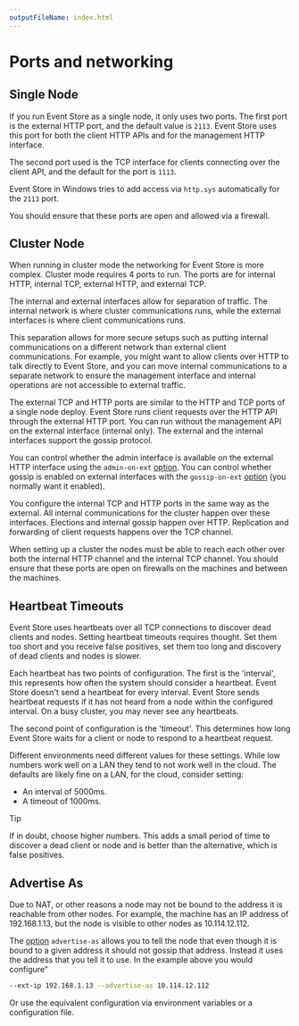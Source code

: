 ```yaml
---
outputFileName: index.html
---
```


# Ports and networking

## Single Node

If you run Event Store as a single node, it only uses two ports. The first port is the external HTTP port, and the default value is `2113`. Event Store uses this port for both the client HTTP APIs and for the management HTTP interface.

The second port used is the TCP interface for clients connecting over the client API, and the default for the port is `1113`.

Event Store in Windows tries to add access via `http.sys` automatically for the `2113` port.

You should ensure that these ports are open and allowed via a firewall.

## Cluster Node

When running in cluster mode the networking for Event Store is more complex. Cluster mode requires 4 ports to run. The ports are for internal HTTP, internal TCP, external HTTP, and external TCP.

<!-- TODO: And they are? -->

The internal and external interfaces allow for separation of traffic. The internal network is where cluster communications runs, while the external interfaces is where client communications runs.

This separation allows for more secure setups such as putting internal communications on a different network than external client communications. For example, you might want to allow clients over HTTP to talk directly to Event Store, and you can move internal communications to a separate network to ensure the management interface and internal operations are not accessible to external traffic.

The external TCP and HTTP ports are similar to the HTTP and TCP ports of a single node deploy. Event Store runs client requests over the HTTP API through the external HTTP port. You can run without the management API on the external interface (internal only). The external and the internal interfaces support the gossip protocol.

You can control whether the admin interface is available on the external HTTP interface using the `admin-on-ext` [option](~/server/command-line-arguments.md). You can control whether gossip is enabled on external interfaces with the `gossip-on-ext` [option](~/server/command-line-arguments.md) (you normally want it enabled).

You configure the internal TCP and HTTP ports in the same way as the external. All internal communications for the cluster happen over these interfaces. Elections and internal gossip happen over HTTP. Replication and forwarding of client requests happens over the TCP channel.

When setting up a cluster the nodes must be able to reach each other over both the internal HTTP channel and the internal TCP channel. You should ensure that these ports are open on firewalls on the machines and between the machines.

## Heartbeat Timeouts

Event Store uses heartbeats over all TCP connections to discover dead clients and nodes. Setting heartbeat timeouts requires thought. Set them too short and you receive false positives, set them too long and discovery of dead clients and nodes is slower.

Each heartbeat has two points of configuration. The first is the 'interval', this represents how often the system should consider a heartbeat. Event Store doesn't send a heartbeat for every interval. Event Store sends heartbeat requests if it has not heard from a node within the configured interval. On a busy cluster, you may never see any heartbeats.

The second point of configuration is the 'timeout'. This determines how long Event Store waits for a client or node to respond to a heartbeat request.

Different environments need different values for these settings. While low numbers work well on a LAN they tend to not work well in the cloud. The defaults are likely fine on a LAN, for the cloud, consider setting:

- An interval of 5000ms.
- A timeout of 1000ms.

> [!TIP]
> If in doubt, choose higher numbers. This adds a small period of time to discover a dead client or node and is better than the alternative, which is false positives.

## Advertise As

Due to NAT, or other reasons a node may not be bound to the address it is reachable from other nodes. For example, the machine has an IP address of 192.168.1.13, but the node is visible to other nodes as 10.114.12.112.

The [option](~/server/command-line-arguments.md) `advertise-as` allows you to tell the node that even though it is bound to a given address it should not gossip that address. Instead it uses the address that you tell it to use. In the example above you would configure"

```bash
--ext-ip 192.168.1.13 --advertise-as 10.114.12.112
```

Or use the equivalent configuration via environment variables or a configuration file.